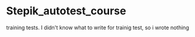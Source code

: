 # Stepik_autotest_course
training tests. I didn't know what to write for trainig test, so i wrote nothing
